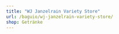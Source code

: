 ```yaml
---
title: "WJ Janzelrain Variety Store"
url: /baguio/wj-janzelrain-variety-store/
shop: Getränke
---
```

